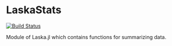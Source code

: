 # LaskaStats

[![Build Status](https://github.com/Laska-jl/LaskaStats.jl/actions/workflows/CI.yml/badge.svg?branch=main)](https://github.com/Laska-jl/LaskaStats.jl/actions/workflows/CI.yml?query=branch%3Amain)

Module of Laska.jl which contains functions for summarizing data.
